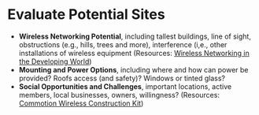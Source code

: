 # Evaluate Potential Sites


- **Wireless Networking Potential**, including tallest buildings, line of sight, obstructions (e.g., hills, trees and more), interference (i,e., other installations of wireless equipment (Resources: [Wireless Networking in the Developing World](http://wndw.net/))
- **Mounting and Power Options**, including where and how can power be provided? Roofs access (and safety)? Windows or tinted glass?
- **Social Opportunities and Challenges**, important locations, active members, local businesses, owners, willingness? (Resources: [Commotion Wireless Construction Kit](https://commotionwireless.net/docs))
